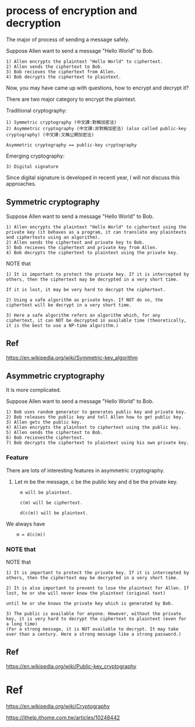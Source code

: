 # process of encryption and decryption

The major of process of sending a message safely.

Suppose Allen want to send a message "Hello World" to Bob.

    1) Allen encrypts the plaintext "Hello World" to ciphertext.
    2) Allen sends the ciphertext to Bob.
    3) Bob recieves the ciphertext from Allen.
    4) Bob decrypts the ciphertext to plaintext.
    
Now, you may have came up with questions, how to encrypt and decrypt it?    

There are two major category to encrypt the plaintext.

Traditional cryptography:

    1) Symmetric cryptography (中文譯:對稱加密法)
    2) Asymmetric cryptography (中文譯:非對稱加密法) (also called public-key cryptography) (中文譯:又稱公開加密法)
    
    Asymmetric cryptography == public-key cryptography
    
Emerging cryptography:

    3) Digital signature
    
    
Since digital signature is developed in recentl year, I will not discuss this approaches.

## Symmetric cryptography

Suppose Allen want to send a message "Hello World" to Bob.

    1) Allen encrypts the plaintext "Hello World" to ciphertext using the private key (it behaves as a program, it can translate any plaintexts and ciphertexts using an algorithm).
    2) Allen sends the ciphertext and private key to Bob.
    3) Bob recieves the ciphertext and private key from Allen.
    4) Bob decrypts the ciphertext to plaintext using the private key.
    
NOTE that 
    
    1) It is important to protect the private key. If it is intercepted by others, then the ciphertext may be decrypted in a very short time.
    
    If it is lost, it may be very hard to decrypt the ciphertext.
    
    2) Using a safe algorithm as private keys. If NOT do so, the ciphertext will be decrypt in a very short time.
    
    3) Here a safe algorithm refers an algorithm which, for any ciphertext, it can NOT be decrypted in available time (theoretically, it is the best to use a NP-time algorithm.)
    
## Ref

https://en.wikipedia.org/wiki/Symmetric-key_algorithm
    
## Asymmetric cryptography

It is more complicated.

Suppose Allen want to send a message "Hello World" to Bob.

    1) Bob uses random generator to generates public key and private key.
    2) Bob releases the public key and tell Allen how to get public key.
    3) Allen gets the public key.
    4) Allen encrypts the plaintext to ciphertext using the public key.
    5) Allen sends the ciphertext to Bob.
    6) Bob recievesthe ciphertext.
    7) Bob decrypts the ciphertext to plaintext using his own private key.
    
    
### Feature

There are lots of interesting features in asymmetric cryptography.

1. Let m be the message, c be the public key and d be the private key.

         m will be plaintext.
    
         c(m) will be ciphertext.
         
         d(c(m)) will be plaintext.
        
        
We always have
        
        m = d(c(m))
  
### NOTE that
 NOTE that 
    
    1) It is important to protect the private key. If it is intercepted by others, then the ciphertext may be decrypted in a very short time.
    
    2) It is also important to prevent to lose the plaintext for Allen. If lost, he or she will never know the plaintext (original text) 
    
    until he or she knows the private key which is generated by Bob.
    
    3) The public is available for anyone. However, without the private key, it is very hard to decrypt the ciphertext to plaintext (even for a long time) 
    (For a strong message, it is NOT available to decrypt. It may take over than a century. Here a strong message like a strong password.)
    
## Ref
https://en.wikipedia.org/wiki/Public-key_cryptography

# Ref
https://en.wikipedia.org/wiki/Cryptography

https://ithelp.ithome.com.tw/articles/10248442
